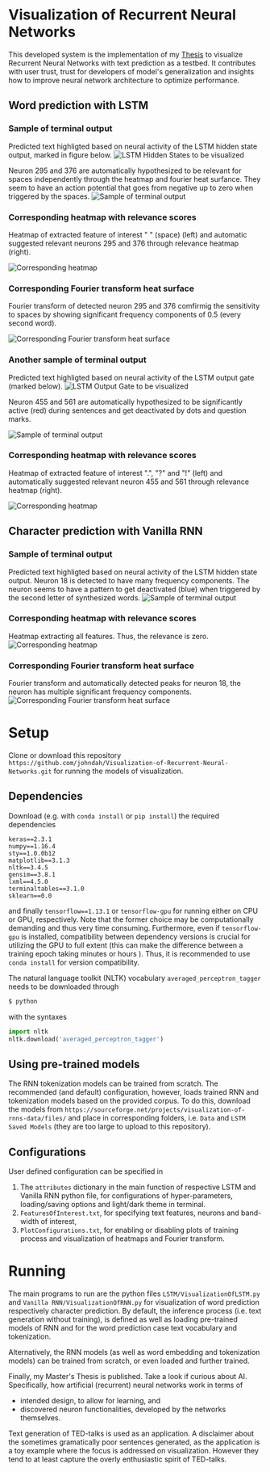 # Visualization of Recurrent Neural Networks

This developed system is the implementation of my [Thesis](https://kth.diva-portal.org/smash/get/diva2:1394892/FULLTEXT01.pdf) to visualize Recurrent Neural Networks with text prediction as a testbed. It contributes with user trust, trust for developers of model's generalization and insights how to improve neural network architecture to optimize performance.

## Word prediction with LSTM

### Sample of terminal output
Predicted text highligted based on neural activity of the LSTM hidden state output, marked in figure below.
![LSTM Hidden States to be visualized](https://github.com/johndah/Visualization-of-Recurrent-Neural-Networks/blob/master/Hidden_States.png)

Neuron 295 and 376 are automatically hypothesized to be relevant for spaces independently through the heatmap and fourier heat surfance. They seem to have an action potential that goes from negative up to zero when triggered by the spaces.
![Sample of terminal output](https://github.com/johndah/Visualization-of-Recurrent-Neural-Networks/blob/master/LSTMSpaces-TerminalSeed1Hypotheses2.PNG)
### Corresponding heatmap with relevance scores
Heatmap of extracted feature of interest " " (space) (left) and automatic suggested relevant neurons 295 and 376 through relevance heatmap (right).

![Corresponding heatmap](https://github.com/johndah/Visualization-of-Recurrent-Neural-Networks/blob/master/LSTMSpaces-HeatmapSeed1Hypotheses2.png)
### Corresponding Fourier transform heat surface
Fourier transform of detected neuron 295 and 376 comfirmig the sensitivity to spaces by showing significant frequency components of 0.5 (every second word).

![Corresponding Fourier transform heat surface](https://github.com/johndah/Visualization-of-Recurrent-Neural-Networks/blob/master/LSTMSpaces-FouriermapSeed1Hypotheses2RelevanceDetected.png)

### Another sample of terminal output
Predicted text highligted based on neural activity of the LSTM output gate (marked below). 
![LSTM Output Gate to be visualized](https://github.com/johndah/Visualization-of-Recurrent-Neural-Networks/blob/master/Output_Gate.png)

Neuron 455 and 561 are automatically hypothesized to be significantly active (red) during sentences and get deactivated by dots and question marks.

![Sample of terminal output](https://github.com/johndah/Visualization-of-Recurrent-Neural-Networks/blob/master/LSTMDots-TerminalSeed0.PNG)
### Corresponding heatmap with relevance scores
Heatmap of extracted feature of interest ".", "?" and "!" (left) and automatically suggested relevant neuron 455 and 561 through relevance heatmap (right).

![Corresponding heatmap](https://github.com/johndah/Visualization-of-Recurrent-Neural-Networks/blob/master/LSTMDots-HeatmapSeed0.png)

## Character prediction with Vanilla RNN

### Sample of terminal output
Predicted text highligted based on neural activity of the LSTM hidden state output. Neuron 18 is detected to have many frequency components. The neuron seems to have a pattern to get deactivated (blue) when triggered by the second letter of synthesized words.
![Sample of terminal output](https://github.com/johndah/Visualization-of-Recurrent-Neural-Networks/blob/master/AllCharacters-Terminal.PNG)
### Corresponding heatmap with relevance scores
Heatmap extracting all features. Thus, the relevance is zero.
![Corresponding heatmap](https://github.com/johndah/Visualization-of-Recurrent-Neural-Networks/blob/master/AllCharacters-Heatmap.png)
### Corresponding Fourier transform heat surface
Fourier transform and automatically detected peaks for neuron 18, the neuron has multiple significant frequency components.  
![Corresponding Fourier transform heat surface](https://github.com/johndah/Visualization-of-Recurrent-Neural-Networks/blob/master/AllCharacters-Fouriermap.png)

# Setup
Clone or download this repository ```https://github.com/johndah/Visualization-of-Recurrent-Neural-Networks.git``` for running the models of visualization.

## Dependencies
Download (e.g. with `conda install` or `pip install`) the required dependencies
```buildoutcfgf
keras==2.3.1
numpy==1.16.4
sty==1.0.0b12
matplotlib==3.1.3
nltk==3.4.5
gensim==3.8.1
lxml==4.5.0
terminaltables==3.1.0
sklearn==0.0
```
and finally `tensorflow==1.13.1` or `tensorflow-gpu` for running either on CPU or GPU, respectively. Note that the former choice may be computationally demanding and thus very time consuming. Furthermore, even if `tensorflow-gpu` is installed, compatibility between dependency versions is crucial for utilizing the GPU to full extent (this can make the difference between a training epoch taking minutes or hours ). Thus, it is recommended to use `conda install` for version compatibility. 

The natural language toolkit (NLTK) vocabulary `averaged_perceptron_tagger` needs to be downloaded through
```sh
$ python
```
with the syntaxes
```python class:"lineNu"
import nltk
nltk.download('averaged_perceptron_tagger')
```

## Using pre-trained models
The RNN tokenization models can be trained from scratch. The recommended (and default) configuration, however, loads trained RNN and tokenization models based on the provided corpus. To do this, download the models from `https://sourceforge.net/projects/visualization-of-rnns-data/files/` and place in corresponding folders, i.e. `Data` and `LSTM Saved Models` (they are too large to upload to this repository).

## Configurations
User defined configuration can be specified in
1. The `attributes` dictionary in the main function of respective LSTM and Vanilla RNN python file, for configurations of hyper-parameters, loading/saving options and light/dark theme in terminal.
2. `FeaturesOfInterest.txt`, for specifying text features, neurons and band-width of interest,
3. `PlotConfigurations.txt`, for enabling or disabling plots of training process and visualization of heatmaps and Fourier transform. 

# Running 
The main programs to run are the python files `LSTM/VisualizationOfLSTM.py` and 
`Vanilla RNN/VisualizationOfRNN.py` for visualization of word prediction respectively character prediction.
By default, the inference process (i.e. text generation without training), is defined as well as loading pre-trained models of RNN and for the word prediction case text vocabulary and tokenization.

Alternatively, the RNN models (as well as word embedding and tokenization models) can be trained from scratch, or even loaded and further trained.





Finally, my Master's Thesis is published. Take a look if curious about AI. Specifically, how artificial (recurrent) neural networks work in terms of
* intended design, to allow for learning, and
* discovered neuron functionalities, developed by the networks themselves.

Text generation of TED-talks is used as an application. A disclaimer about the sometimes gramatically poor sentences generated, as the application is a toy example where the focus is addressed on visualization. However they tend to at least capture the overly enthusiastic spirit of TED-talks.

